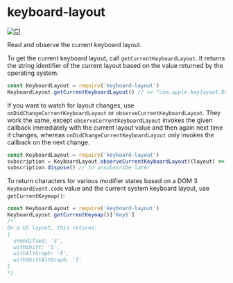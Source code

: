 # keyboard-layout
[![CI](https://github.com/atom/keyboard-layout/actions/workflows/ci.yml/badge.svg)](https://github.com/atom/keyboard-layout/actions/workflows/ci.yml)

Read and observe the current keyboard layout.

To get the current keyboard layout, call `getCurrentKeyboardLayout`. It returns
the string identifier of the current layout based on the value returned by the
operating system.

```js
const KeyboardLayout = require('keyboard-layout')
KeyboardLayout.getCurrentKeyboardLayout() // => "com.apple.keylayout.Dvorak"
```

If you want to watch for layout changes, use `onDidChangeCurrentKeyboardLayout`
or `observeCurrentKeyboardLayout`. They work the same, except
`observeCurrentKeyboardLayout` invokes the given callback immediately with the
current layout value and then again next time it changes, whereas
`onDidChangeCurrentKeyboardLayout` only invokes the callback on the next
change.

```js
const KeyboardLayout = require('keyboard-layout')
subscription = KeyboardLayout.observeCurrentKeyboardLayout((layout) => console.log(layout))
subscription.dispose() // to unsubscribe later
```

To return characters for various modifier states based on a DOM 3
`KeyboardEvent.code` value and the current system keyboard layout, use
`getCurrentKeymap()`:

```js
const KeyboardLayout = require('keyboard-layout')
KeyboardLayout.getCurrentKeymap()['KeyS']
/*
On a US layout, this returns:
{
  unmodified: 's',
  withShift: 'S',
  withAltGraph: 'ß',
  withShiftAltGraph: 'Í'
}
*/
```
